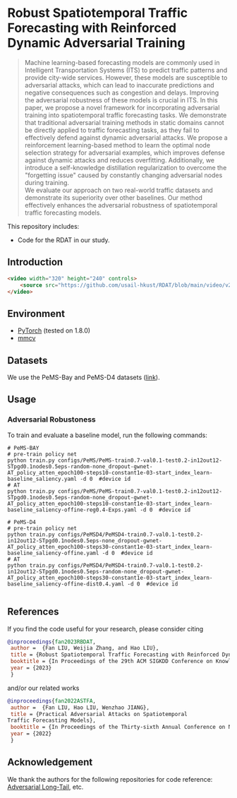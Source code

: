 # Robust Spatiotemporal Traffic Forecasting with Reinforced Dynamic Adversarial Training



> Machine learning-based forecasting models are commonly used in Intelligent Transportation Systems (ITS) to predict traffic patterns and provide city-wide services. However, these models are susceptible to adversarial attacks, which can lead to inaccurate predictions and negative consequences such as congestion and delays. 
Improving the adversarial robustness of these models is crucial in ITS. In this paper, we propose a novel framework for incorporating adversarial training into spatiotemporal traffic forecasting tasks. 
We demonstrate that traditional adversarial training methods in static domains cannot be directly applied to traffic forecasting tasks, as they fail to effectively defend against dynamic adversarial attacks. We propose a reinforcement learning-based method to learn the optimal node selection strategy for adversarial examples, which improves defense against dynamic attacks and reduces overfitting. 
Additionally, we introduce a self-knowledge distillation regularization to overcome the "forgetting issue" caused by constantly changing adversarial nodes during training.   
We evaluate our approach on two real-world traffic datasets and demonstrate its superiority over other baselines. 
Our method effectively enhances the adversarial robustness of spatiotemporal traffic forecasting models. 

This repository includes:
- Code for the RDAT in our study.
## Introduction

```HTML
<video width="320" height="240" controls>
    <source src="https://github.com/usail-hkust/RDAT/blob/main/video/v2.mp4" type="video/mp4">
</video>
```
## Environment 
* [PyTorch](https://pytorch.org/) (tested on 1.8.0)
* [mmcv](https://github.com/open-mmlab/mmcv)


## Datasets
We use the PeMS-Bay and PeMS-D4 datasets ([link](https://drive.google.com/drive/folders/10FOTa6HXPqX8Pf5WRoRwcFnW9BrNZEIX)). 

## Usage
### Adversarial Robustoness
To train and evaluate a baseline model, run the following commands:
```
# PeMS-BAY
# pre-train policy net
python train.py configs/PeMS/PeMS-train0.7-val0.1-test0.2-in12out12-STpgd0.1nodes0.5eps-random-none_dropout-gwnet-AT_policy_atten_epoch100-steps10-constant1e-03-start_index_learn-baseline_saliency.yaml -d 0  #device id
# AT
python train.py configs/PeMS/PeMS-train0.7-val0.1-test0.2-in12out12-STpgd0.1nodes0.5eps-random-none_dropout-gwnet-AT_policy_atten_epoch100-steps10-constant1e-03-start_index_learn-baseline_saliency-offine-reg0.4-Exps.yaml -d 0  #device id

# PeMS-D4
# pre-train policy net
python train.py configs/PeMSD4/PeMSD4-train0.7-val0.1-test0.2-in12out12-STpgd0.1nodes0.5eps-none_dropout-gwnet-AT_policy_atten_epoch100-steps30-constant1e-03-start_index_learn-baseline_saliency-offine.yaml -d 0  #device id
# AT
python train.py configs/PeMSD4/PeMSD4-train0.7-val0.1-test0.2-in12out12-STpgd0.1nodes0.5eps-random-none_dropout-gwnet-AT_policy_atten_epoch100-steps30-constant1e-03-start_index_learn-baseline_saliency-offine-dist0.4.yaml -d 0  #device id


```
## References
If you find the code useful for your research, please consider citing
```bib
@inproceedings{fan2023RBDAT,
 author =  {Fan LIU, Weijia Zhang, and Hao LIU},
 title = {Robust Spatiotemporal Traffic Forecasting with Reinforced Dynamic Adversarial Training},
 booktitle = {In Proceedings of the 29th ACM SIGKDD Conference on Knowledge Discovery and Data Mining (KDD '23)},
 year = {2023}
 }
```

and/or our related works


```bib
@inproceedings{fan2022ASTFA,
 author =  {Fan LIU, Hao LIU, Wenzhao JIANG},
 title = {Practical Adversarial Attacks on Spatiotemporal
Traffic Forecasting Models},
 booktitle = {In Proceedings of the Thirty-sixth Annual Conference on Neural Information Processing Systems (NeurIPS)},
 year = {2022}
 }
```



## Acknowledgement
We thank the authors for the following repositories for code reference:
[Adversarial Long-Tail](https://github.com/wutong16/Adversarial_Long-Tail), etc.


